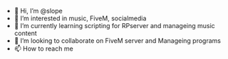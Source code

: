 - 👋 Hi, I’m @slope
- 👀 I’m interested in music, FiveM, socialmedia  
- 🌱 I’m currently learning scripting for RPserver and manageing music content
- 💞️ I’m looking to collaborate on FiveM server and Manageing programs
- 📫 How to reach me 

<!---
slope/slope is a ✨ special ✨ repository because its `README.md` (this file) appears on your GitHub profile.
You can click the Preview link to take a look at your changes.
--->

